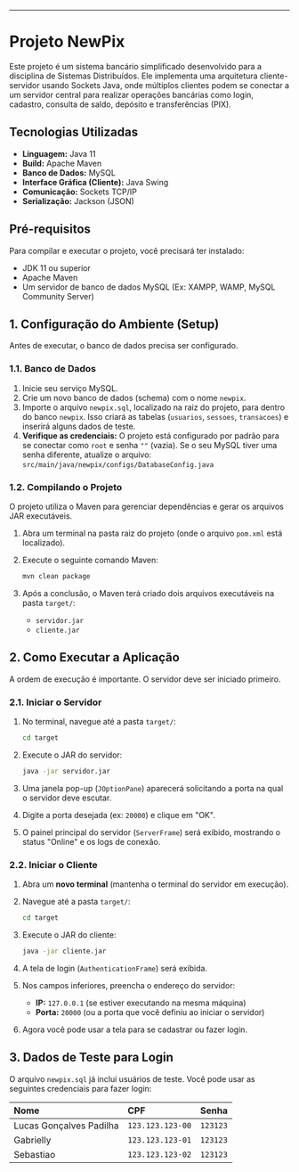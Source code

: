 -----

# Projeto NewPix

Este projeto é um sistema bancário simplificado desenvolvido para a disciplina de Sistemas Distribuídos. Ele implementa uma arquitetura cliente-servidor usando Sockets Java, onde múltiplos clientes podem se conectar a um servidor central para realizar operações bancárias como login, cadastro, consulta de saldo, depósito e transferências (PIX).

## Tecnologias Utilizadas

  * **Linguagem:** Java 11
  * **Build:** Apache Maven
  * **Banco de Dados:** MySQL
  * **Interface Gráfica (Cliente):** Java Swing
  * **Comunicação:** Sockets TCP/IP
  * **Serialização:** Jackson (JSON)

## Pré-requisitos

Para compilar e executar o projeto, você precisará ter instalado:

  * JDK 11 ou superior
  * Apache Maven
  * Um servidor de banco de dados MySQL (Ex: XAMPP, WAMP, MySQL Community Server)

## 1\. Configuração do Ambiente (Setup)

Antes de executar, o banco de dados precisa ser configurado.

### 1.1. Banco de Dados

1.  Inicie seu serviço MySQL.
2.  Crie um novo banco de dados (schema) com o nome `newpix`.
3.  Importe o arquivo `newpix.sql`, localizado na raiz do projeto, para dentro do banco `newpix`. Isso criará as tabelas (`usuarios`, `sessoes`, `transacoes`) e inserirá alguns dados de teste.
4.  **Verifique as credenciais:** O projeto está configurado por padrão para se conectar como `root` e senha `""` (vazia). Se o seu MySQL tiver uma senha diferente, atualize o arquivo:
    `src/main/java/newpix/configs/DatabaseConfig.java`

### 1.2. Compilando o Projeto

O projeto utiliza o Maven para gerenciar dependências e gerar os arquivos JAR executáveis.

1.  Abra um terminal na pasta raiz do projeto (onde o arquivo `pom.xml` está localizado).

2.  Execute o seguinte comando Maven:

    ```bash
    mvn clean package
    ```

3.  Após a conclusão, o Maven terá criado dois arquivos executáveis na pasta `target/`:

      * `servidor.jar`
      * `cliente.jar`

## 2\. Como Executar a Aplicação

A ordem de execução é importante. O servidor deve ser iniciado primeiro.

### 2.1. Iniciar o Servidor

1.  No terminal, navegue até a pasta `target/`:

    ```bash
    cd target
    ```

2.  Execute o JAR do servidor:

    ```bash
    java -jar servidor.jar
    ```

3.  Uma janela pop-up (`JOptionPane`) aparecerá solicitando a porta na qual o servidor deve escutar.

4.  Digite a porta desejada (ex: `20000`) e clique em "OK".

5.  O painel principal do servidor (`ServerFrame`) será exibido, mostrando o status "Online" e os logs de conexão.

### 2.2. Iniciar o Cliente

1.  Abra um **novo terminal** (mantenha o terminal do servidor em execução).

2.  Navegue até a pasta `target/`:

    ```bash
    cd target
    ```

3.  Execute o JAR do cliente:

    ```bash
    java -jar cliente.jar
    ```

4.  A tela de login (`AuthenticationFrame`) será exibida.

5.  Nos campos inferiores, preencha o endereço do servidor:

      * **IP:** `127.0.0.1` (se estiver executando na mesma máquina)
      * **Porta:** `20000` (ou a porta que você definiu ao iniciar o servidor)

6.  Agora você pode usar a tela para se cadastrar ou fazer login.

## 3\. Dados de Teste para Login

O arquivo `newpix.sql` já inclui usuários de teste. Você pode usar as seguintes credenciais para fazer login:

| Nome | CPF | Senha |
| :--- | :--- | :--- |
| Lucas Gonçalves Padilha | `123.123.123-00` | `123123` |
| Gabrielly | `123.123.123-01` | `123123` |
| Sebastiao | `123.123.123-02` | `123123` |